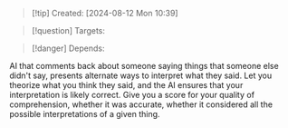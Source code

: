 
>[!tip] Created: [2024-08-12 Mon 10:39]

>[!question] Targets: 

>[!danger] Depends: 

AI that comments back about someone saying things that someone else didn't say, presents alternate ways to interpret what they said.
Let you theorize what you think they said, and the AI ensures that your interpretation is likely correct.
Give you a score for your quality of comprehension, whether it was accurate, whether it considered all the possible interpretations of a given thing.